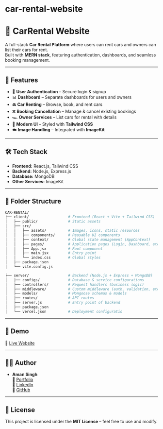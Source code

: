 # car-rental-website

# 🚗 CarRental Website

A full-stack **Car Rental Platform** where users can rent cars and owners can list their cars for rent.  
Built with **MERN stack**, featuring authentication, dashboards, and seamless booking management.

---

## 🌟 Features
- 🔑 **User Authentication** – Secure login & signup
- 📊 **Dashboard** – Separate dashboards for users and owners
- 🚘 **Car Renting** – Browse, book, and rent cars
- ❌ **Booking Cancellation** – Manage & cancel existing bookings
- 🏎️ **Owner Services** – List cars for rental with details
- 🎨 **Modern UI** – Styled with **Tailwind CSS**
- ☁️ **Image Handling** – Integrated with **ImageKit**

---

## 🛠️ Tech Stack
- **Frontend:** React.js, Tailwind CSS  
- **Backend:** Node.js, Express.js  
- **Database:** MongoDB  
- **Other Services:** ImageKit  

---

## 📂 Folder Structure

```bash
CAR-RENTAL/
├── client/                  # Frontend (React + Vite + Tailwind CSS)
│   ├── public/              # Static assets
│   ├── src/                 
│   │   ├── assets/          # Images, icons, static resources
│   │   ├── components/      # Reusable UI components
│   │   ├── context/         # Global state management (AppContext)
│   │   ├── pages/           # Application pages (Login, Dashboard, etc.)
│   │   ├── App.jsx          # Root component
│   │   ├── main.jsx         # Entry point
│   │   └── index.css        # Global styles
│   ├── package.json
│   └── vite.config.js

├── server/                  # Backend (Node.js + Express + MongoDB)
│   ├── configs/             # Database & service configurations
│   ├── controllers/         # Request handlers (business logic)
│   ├── middleware/          # Custom middleware (auth, validation, etc.)
│   ├── models/              # Mongoose schemas & models
│   ├── routes/              # API routes
│   ├── server.js            # Entry point of backend
│   ├── package.json
│   └── vercel.json          # Deployment configuratio
```

---

## 🚀 Demo
🔗 [Live Website](https://dummy-link.com)  

---


## 👨‍💻 Author
- **Aman Singh**  
🔗 [Portfolio](https://dummy-portfolio.com)  
🔗 [LinkedIn](https://www.linkedin.com/in/aman-singh-mern?utm_source=share&utm_campaign=share_via&utm_content=profile&utm_medium=android_app)  
🔗 [GitHub](https://github.com/your-github)  

---

## 📜 License
This project is licensed under the **MIT License** – feel free to use and modify.


